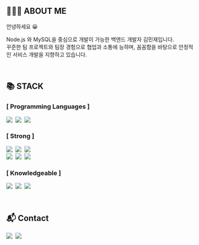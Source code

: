 ## 👨🏻‍💻 ABOUT ME

안녕하세요 😀

Node.js 와 MySQL을 중심으로 개발이 가능한 백엔드 개발자 김민재입니다.
<br />
꾸준한 팀 프로젝트와 팀장 경험으로 협업과 소통에 능하며, 꼼꼼함을 바탕으로 안정적인 서비스 개발을 지향하고 있습니다.

<!-- <p>
<a href="https://minjman2659.notion.site/18cb65fa6c1f4f29b65b2a03c980368f" target="_blank"><img src="https://img.shields.io/badge/Resume-000000?style=for-the-badge&logo=Notion&logoColor=white"/></a>
</p> -->
  
<br/>

## 📚 STACK

### [ Programming Languages ]
<p>
<img src="https://img.shields.io/badge/Javascript-FFCA33?style=for-the-badge&logo=JavaScript&logoColor=white"/></a>&nbsp
<img src="https://img.shields.io/badge/HTML-E34F26?style=for-the-badge&logo=html5&logoColor=white"/></a>&nbsp
<img src="https://img.shields.io/badge/CSS-1572B6?style=for-the-badge&logo=css3&logoColor=white"/></a>
</p>

### [ Strong ]

<p>
<img src="https://img.shields.io/badge/Node.js-339933?style=for-the-badge&logo=node.js&logoColor=white"/></a>&nbsp
<img src="https://img.shields.io/badge/Express.js-000000?style=for-the-badge&logo=express&logoColor=white"/></a>&nbsp
<img src="https://img.shields.io/badge/MySQL-4479A1?style=for-the-badge&logo=mysql&logoColor=white"/></a><br>
<img src="https://img.shields.io/badge/Sequelize-52B0E7?style=for-the-badge&logo=Sequelize&logoColor=white"/></a>&nbsp
<img src="https://img.shields.io/badge/React-0088CC?style=for-the-badge&logo=react&logoColor=white"/></a>&nbsp
<img src="https://img.shields.io/badge/Git-EC6F26?style=for-the-badge&logo=git&logoColor=white"/></a>
</p>

### [ Knowledgeable ]

<p>
<img src="https://img.shields.io/badge/AWS-232F3E?style=for-the-badge&logo=Amazon AWS&logoColor=white"/></a>&nbsp
<img src="https://img.shields.io/badge/JWT-000000?style=for-the-badge&logo=json web tokens&logoColor=white"/></a>&nbsp
<img src="https://img.shields.io/badge/Redux-764ABC?style=for-the-badge&logo=redux&logoColor=white"/></a>
</p>

<br />

## 📬 Contact

<p>
  <a href="https://minjman2659.notion.site/minjman2659/16d5cc5769c84f4aacb11952a3625dfc" target="_blank"><img src="https://img.shields.io/badge/Blog-000000?style=for-the-badge&logo=Notion&logoColor=white"/></a>&nbsp
  <a href="mailto:minjman2659@gmail.com"><img src="https://img.shields.io/badge/Gmail-d14836?style=for-the-badge&logo=Gmail&logoColor=white&matilto:minjman2659@gmail.com"/></a>
</p>
